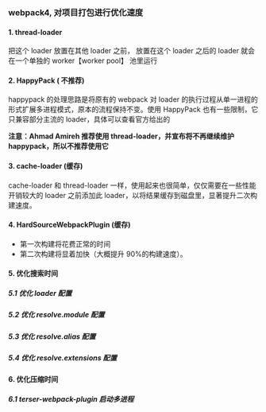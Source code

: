 ### webpack4, 对项目打包进行优化速度

#### 1. thread-loader

把这个 loader 放置在其他 loader 之前， 放置在这个 loader 之后的 loader 就会在一个单独的 worker【worker pool】 池里运行

#### 2. HappyPack ( 不推荐)

happypack 的处理思路是将原有的 webpack 对 loader 的执行过程从单一进程的形式扩展多进程模式，原本的流程保持不变。使用 HappyPack 也有一些限制，它只兼容部分主流的 loader，具体可以查看官方给出的

**注意：Ahmad Amireh 推荐使用 thread-loader，并宣布将不再继续维护 happypack，所以不推荐使用它**

#### 3. cache-loader (缓存)

cache-loader 和 thread-loader 一样，使用起来也很简单，仅仅需要在一些性能开销较大的 loader 之前添加此 loader，以将结果缓存到磁盘里，显著提升二次构建速度。

#### 4. HardSourceWebpackPlugin (缓存)

- 第一次构建将花费正常的时间
- 第二次构建将显着加快（大概提升 90%的构建速度）。

#### 5. 优化搜索时间

  ##### 5.1 优化 loader 配置

  ##### 5.2 优化 resolve.module 配置

  ##### 5.3 优化 resolve.alias 配置

  ##### 5.4 优化 resolve.extensions 配置

#### 6. 优化压缩时间

  ##### 6.1 terser-webpack-plugin 启动多进程

​
